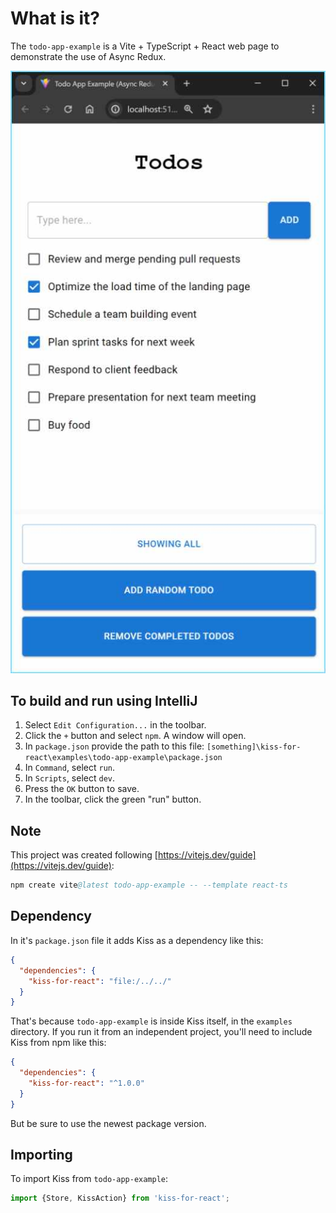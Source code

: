 # What is it?

The `todo-app-example` is a Vite + TypeScript + React web page to demonstrate the use of Async
Redux.

![TodoApp_Web_Scren.jpg](readme-images/TodoApp_Web_Scren.jpg)

## To build and run using IntelliJ

1. Select `Edit Configuration...` in the toolbar.
2. Click the `+` button and select `npm`. A window will open.
3. In `package.json` provide the path to this file:
   `[something]\kiss-for-react\examples\todo-app-example\package.json`
4. In `Command`, select `run`.
5. In `Scripts`, select `dev`.
6. Press the `OK` button to save.
7. In the toolbar, click the green "run" button.

## Note

This project was created following [https://vitejs.dev/guide](https://vitejs.dev/guide):

```s
npm create vite@latest todo-app-example -- --template react-ts
```

## Dependency

In it's `package.json` file it adds Kiss as a dependency like this:

```json
{
  "dependencies": {
    "kiss-for-react": "file:/../../"
  }
}
```

That's because `todo-app-example` is inside Kiss itself, in the `examples` directory.
If you run it from an independent project, you'll need to include Kiss from npm like this:

```json
{
  "dependencies": {
    "kiss-for-react": "^1.0.0"
  }
}
```

But be sure to use the newest package version.

## Importing

To import Kiss from `todo-app-example`:

```ts
import {Store, KissAction} from 'kiss-for-react';
```
